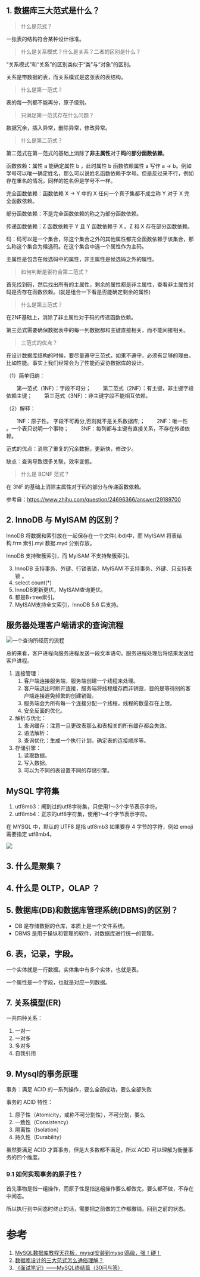 ## 1. 数据库三大范式是什么？

> 什么是范式？

一张表的结构符合某种设计标准。

> 什么是关系模式？什么是关系？二者的区别是什么？

“关系模式”和“关系”的区别类似于“类”与“对象”的区别。

关系是带数据的表，而关系模式是这张表的表结构。

> 什么是第一范式？

表的每一列都不能再分，原子级别。

> 只满足第一范式存在什么问题？

数据冗余，插入异常，删除异常，修改异常。

> 什么是第二范式？

第二范式在第一范式的基础上消除了**非主属性**对于**码**的**部分函数依赖**。

函数依赖：属性 a 能确定属性 b ，此时属性 b 函数依赖属性 a 写作 a → b。例如学号可以唯一确定姓名，那么可以说姓名函数依赖于学号。但是反过来不行，例如存在重名的情况，同样的姓名但是学号不一样。

完全函数依赖：函数依赖 X → Y 中的 X 任何一个真子集都不成立称 Y 对于 X 完全函数依赖。

部分函数依赖：不是完全函数依赖的称之为部分函数依赖。

传递函数依赖：Z 函数依赖于 Y 且 Y 函数依赖于 X 。Z 和 X 存在部分函数依赖。

码：码可以是一个集合，除这个集合之外的其他属性都完全函数依赖于该集合，那么称这个集合为候选码。在这个集合中选一个属性作为主码。

主属性是包含在候选码中的属性，非主属性是候选码之外的属性。

> 如何判断是否符合第二范式？

首先找到码，然后找出所有的主属性，剩余的属性都是非主属性，查看非主属性对码是否存在函数依赖。(就是组合一下看是否能确定剩余的属性)

> 什么是第三范式？

在2NF基础上，消除了非主属性对于码的传递函数依赖。

第三范式需要确保数据表中的每一列数据都和主键直接相关，而不能间接相关。

> 三范式的优点？

在设计数据库结构的时候，要尽量遵守三范式，如果不遵守，必须有足够的理由。比如性能。事实上我们经常会为了性能而妥协数据库的设计。

（1）简单归纳：

　　第一范式（1NF）：字段不可分；
　　第二范式（2NF）：有主键，非主键字段依赖主键；
　　第三范式（3NF）：非主键字段不能相互依赖。

（2）解释：

　　1NF：原子性。 字段不可再分,否则就不是关系数据库;；
　　2NF：唯一性 。一个表只说明一个事物；
　　3NF：每列都与主键有直接关系，不存在传递依赖。

范式的优点：消除了重复的冗余数据，更新快，修改少。

缺点：查询导致很多关联，效率变低。

> 什么是 BCNF 范式？

在 3NF 的基础上消除主属性对于码的部分与传递函数依赖。

参考自：https://www.zhihu.com/question/24696366/answer/29189700



## 2. InnoDB 与 MyISAM 的区别？

InnoDB 将数据和索引放在一起保存在一个文件(.ibd)中，而 MyISAM 将表结构.frm 索引.myi 数据.myd 分别存放。

InnoDB 支持聚簇索引，而 MyISAM 不支持聚簇索引。


3. InnoDB 支持事务、外键、行锁表锁，MyISAM 不支持事务、外键、只支持表锁 。
4. select count(*)
5. InnoDB更新更优，MyISAM查询更优。
6. 都是B+tree索引。
7. MyISAM支持全文索引，InnoDB 5.6 后支持。

## 服务器处理客户端请求的查询流程

![一个查询所经历的流程](image/DB/1647398866687.png)

总的来看，客户进程向服务进程发送一段文本语句。服务进程处理后将结果发送给客户进程。

1. 连接管理：
   1. 客户端连接服务端，服务端创建一个线程来处理。
   2. 客户端退出时断开连接，服务端将线程缓存而非销毁，目的是等待别的客户端连接避免频繁的创建销毁。
   3. 服务端会为所有每一个连接分配一个线程，线程的数量存在上限。
   4. 安全反面的优化。
2. 解析与优化：
   1. 查询缓存：注意一旦更改表那么和表相关的所有缓存都会失效。
   2. 语法解析：
   3. 查询优化：生成一个执行计划，确定表的连接顺序等。
3. 存储引擎：
   1. 读取数据。
   2. 写入数据。
   3. 可以为不同的表设置不同的存储引擎。


## MySQL 字符集

1. utf8mb3：阉割过的utf8字符集，只使⽤1～3个字节表示字符。
2. utf8mb4：正宗的utf8字符集，使⽤1～4个字节表示字符。

在 MYSQL 中，默认的 UTF8 是指 utf8mb3 如果要存 4 字节的字符，例如 emoji 需要指定 utf8mb4。

![](image/DB/1647421413494.png)

## 3. 什么是聚集？


## 4. 什么是 OLTP，OLAP ？


## 5. 数据库(DB)和数据库管理系统(DBMS)的区别？

* DB 是存储数据的仓库，本质上是一个文件系统。
* DBMS 是用于操纵和管理的软件，对数据库进行统一的管理。


## 6. 表，记录，字段。

一个实体就是一行数据。实体集中有多个实体，也就是表。

一个属性是一个字段，也就是对应一列数据。

## 7. 关系模型(ER)

一共四种关系：

1. 一对一
2. 一对多
3. 多对多
4. 自我引用



## 9. Mysql的事务原理

事务：满足 ACID 的一系列操作，要么全部成功，要么全部失败

事务的 ACID 特性：

1. 原子性（Atomicity，或称不可分割性），不可分割，要么
2. 一致性（Consistency）
3. 隔离性（Isolation）
4. 持久性（Durability）

虽然要满足 ACID 才算事务，但是大多数都不满足，所以 ACID 可以理解为衡量事务的四个维度。

### 9.1 如何实现事务的原子性？

首先事物是指一组操作，而原子性是指这组操作要么都做完，要么都不做，不存在中间态。

所以执行到中间态时终止的话，需要把之前做的工作都撤销，回到之前的状态。



# 参考

1. [MySQL数据库教程天花板，mysql安装到mysql高级，强！硬！](https://www.bilibili.com/video/BV1iq4y1u7vj)
2. [数据库设计的三大范式怎么通俗理解？](https://www.html.cn/qa/other/18877.html)
3. [《面试笔记》——MySQL终结篇（30问与答）](https://mp.weixin.qq.com/s?__biz=MzkxMjE5NzUxNQ==&mid=2247483876&idx=1&sn=3ba83e9184f850c49a0b98e6e49513b3&chksm=c111d300f6665a16af6199d869d715186e969df0a9c207b0c216b91ed299f5f006cdea188a4b&token=1231184118&lang=zh_CN#rd)



